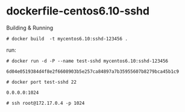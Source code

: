 # dockerfile-centos6.10-sshd

Building & Running

	# docker build  -t mycentos6.10:sshd-123456 .
	
run:

	# docker run -d -P --name test-sshd mycentos6.10:sshd-123456
	
	6d04e0519384d4f8e2f6608903b5e257ca84897a7b35955607b8279bca45b1c9
	
	# docker port test-sshd 22  
	
	0.0.0.0:1024
	
	# ssh root@172.17.0.4 -p 1024
	